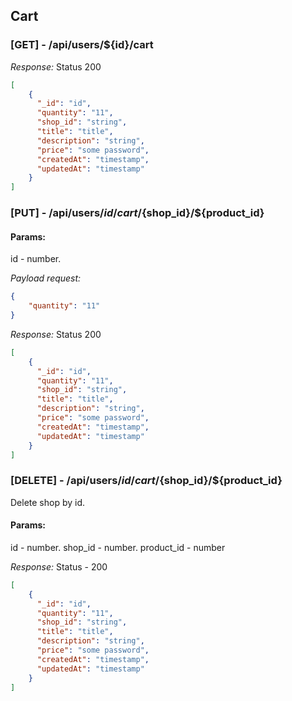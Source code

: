 ## Cart

### [GET] - /api/users/${id}/cart

*Response:*
Status 200

```json
[
    {
      "_id": "id",
      "quantity": "11",
      "shop_id": "string",
      "title": "title",
      "description": "string",
      "price": "some password",
      "createdAt": "timestamp",
      "updatedAt": "timestamp"
    }
]
```

### [PUT] - /api/users/${id}/cart/${shop_id}/${product_id}

#### Params:
id - number.

*Payload request:*
```json
{
    "quantity": "11"
}
```

*Response:*
Status 200

```json
[
    {
      "_id": "id",
      "quantity": "11",
      "shop_id": "string",
      "title": "title",
      "description": "string",
      "price": "some password",
      "createdAt": "timestamp",
      "updatedAt": "timestamp"
    }
]
```

### [DELETE] - /api/users/${id}/cart/${shop_id}/${product_id}

Delete shop by id.
#### Params:
id - number.
shop_id - number.
product_id - number

*Response:*
Status - 200


```json
[
    {
      "_id": "id",
      "quantity": "11",
      "shop_id": "string",
      "title": "title",
      "description": "string",
      "price": "some password",
      "createdAt": "timestamp",
      "updatedAt": "timestamp"
    }
]
```
